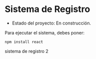 <h1> Sistema de Registro </h1>

- Estado del proyecto: En construcción.

Para ejecutar el sistema, debes poner:

```npm install react```


sistema de registro 2
